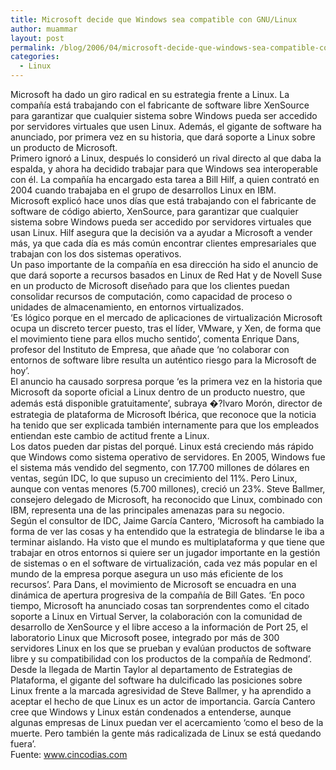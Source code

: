 ```yaml
---
title: Microsoft decide que Windows sea compatible con GNU/Linux
author: muammar
layout: post
permalink: /blog/2006/04/microsoft-decide-que-windows-sea-compatible-con-gnulinux/
categories:
  - Linux
---
```

Microsoft ha dado un giro radical en su estrategia frente a Linux. La compañía está trabajando con el fabricante de software libre XenSource para garantizar que cualquier sistema sobre Windows pueda ser accedido por servidores virtuales que usen Linux. Además, el gigante de software ha anunciado, por primera vez en su historia, que dará soporte a Linux sobre un producto de Microsoft.  
Primero ignoró a Linux, después lo consideró un rival directo al que daba la espalda, y ahora ha decidido trabajar para que Windows sea interoperable con él. La compañía ha encargado esta tarea a Bill Hilf, a quien contrató en 2004 cuando trabajaba en el grupo de desarrollos Linux en IBM.  
Microsoft explicó hace unos días que está trabajando con el fabricante de software de código abierto, XenSource, para garantizar que cualquier sistema sobre Windows pueda ser accedido por servidores virtuales que usan Linux. Hilf asegura que la decisión va a ayudar a Microsoft a vender más, ya que cada día es más común encontrar clientes empresariales que trabajan con los dos sistemas operativos.  
Un paso importante de la compañía en esa dirección ha sido el anuncio de que dará soporte a recursos basados en Linux de Red Hat y de Novell Suse en un producto de Microsoft diseñado para que los clientes puedan consolidar recursos de computación, como capacidad de proceso o unidades de almacenamiento, en entornos virtualizados.  
&#8216;Es lógico porque en el mercado de aplicaciones de virtualización Microsoft ocupa un discreto tercer puesto, tras el líder, VMware, y Xen, de forma que el movimiento tiene para ellos mucho sentido&#8217;, comenta Enrique Dans, profesor del Instituto de Empresa, que añade que &#8216;no colaborar con entornos de software libre resulta un auténtico riesgo para la Microsoft de hoy&#8217;.  
El anuncio ha causado sorpresa porque &#8216;es la primera vez en la historia que Microsoft da soporte oficial a Linux dentro de un producto nuestro, que además está disponible gratuitamente&#8217;, subraya �?lvaro Morón, director de estrategia de plataforma de Microsoft Ibérica, que reconoce que la noticia ha tenido que ser explicada también internamente para que los empleados entiendan este cambio de actitud frente a Linux.  
Los datos pueden dar pistas del porqué. Linux está creciendo más rápido que Windows como sistema operativo de servidores. En 2005, Windows fue el sistema más vendido del segmento, con 17.700 millones de dólares en ventas, según IDC, lo que supuso un crecimiento del 11%. Pero Linux, aunque con ventas menores (5.700 millones), creció un 23%. Steve Ballmer, consejero delegado de Microsoft, ha reconocido que Linux, combinado con IBM, representa una de las principales amenazas para su negocio.  
Según el consultor de IDC, Jaime García Cantero, &#8216;Microsoft ha cambiado la forma de ver las cosas y ha entendido que la estrategia de blindarse le iba a terminar aislando. Ha visto que el mundo es multiplataforma y que tiene que trabajar en otros entornos si quiere ser un jugador importante en la gestión de sistemas o en el software de virtualización, cada vez más popular en el mundo de la empresa porque asegura un uso más eficiente de los recursos&#8217;. Para Dans, el movimiento de Microsoft se encuadra en una dinámica de apertura progresiva de la compañía de Bill Gates. &#8216;En poco tiempo, Microsoft ha anunciado cosas tan sorprendentes como el citado soporte a Linux en Virtual Server, la colaboración con la comunidad de desarrollo de XenSource y el libre acceso a la información de Port 25, el laboratorio Linux que Microsoft posee, integrado por más de 300 servidores Linux en los que se prueban y evalúan productos de software libre y su compatibilidad con los productos de la compañía de Redmond&#8217;.  
Desde la llegada de Martin Taylor al departamento de Estrategias de Plataforma, el gigante del software ha dulcificado las posiciones sobre Linux frente a la marcada agresividad de Steve Ballmer, y ha aprendido a aceptar el hecho de que Linux es un actor de importancia. García Cantero cree que Windows y Linux están condenados a entenderse, aunque algunas empresas de Linux puedan ver el acercamiento &#8216;como el beso de la muerte. Pero también la gente más radicalizada de Linux se está quedando fuera&#8217;.  
Fuente: www.cincodias.com